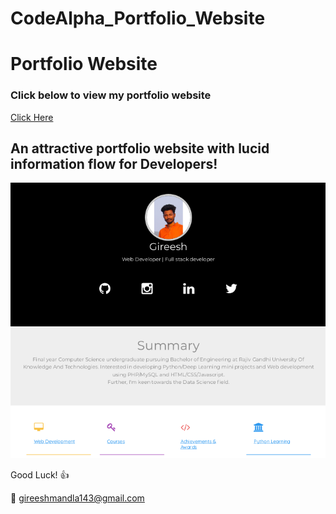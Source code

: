 # CodeAlpha_Portfolio_Website
# Portfolio Website

### Click below to view my portfolio website
[Click Here](https://github.com/Gireesh-Mandla/CodeAlpha_Portfolio_Website/tree/main)

## An attractive portfolio website with lucid information flow for Developers!


<p align="center"> 
  <kbd>
  	<a href="https://github.com/Gireesh-Mandla/CodeAlpha_Portfolio_Website/tree/main" target="_blank">
		<img src="image.png"></img>
	</a>
  </kbd>
</p>

Good Luck! :+1: 

:e-mail: gireeshmandla143@gmail.com
